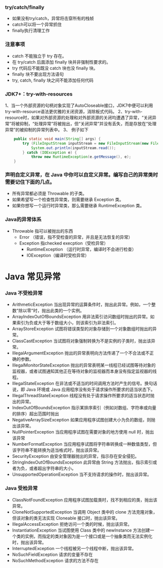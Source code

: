 

### try/catch/finally
- 如果没有try/catch，异常将击穿所有的栈帧
- catch可以将⼀个异常抓住
- finally执⾏清理⼯作
### 注意事项
- catch 不能独立于 try 存在。
- 在 try/catch 后面添加 finally 块并非强制性要求的。
- try 代码后不能既没 catch 块也没 finally 块。
- finally 块不要出现方法语句
- try, catch, finally 块之间不能添加任何代码
### JDK7+：try-with-resources
1、当一个外部资源的句柄对象实现了AutoCloseable接口，JDK7中便可以利用try-with-resource语法更优雅的关闭资源，消除板式代码。
2、try-with-resource时，如果对外部资源的处理和对外部资源的关闭均遭遇了异常，“关闭异常”将被抑制，“处理异常”将被抛出，但“关闭异常”并没有丢失，而是存放在“处理异常”的被抑制的异常列表中。
3、 例子如下
~~~java
    public static void main(String[] args) {
        try (FileInputStream inputStream = new FileInputStream(new File("test"))) {
            System.out.println(inputStream.read());
        } catch (IOException e) {
            throw new RuntimeException(e.getMessage(), e);
    }
~~~


### 声明自定义异常，在 Java 中你可以自定义异常。编写自己的异常类时需要记住下面的几点。
- 所有异常都必须是 Throwable 的子类。
- 如果希望写一个检查性异常类，则需要继承 Exception 类。
- 如果你想写一个运行时异常类，那么需要继承 RuntimeException 类。


### Java的异常体系
- Throwable 指可以被抛出的东⻄
  - Error （错误，指不受检查的异常，并且是无法恢复的异常）
  - Exception 指checked execption（受检异常）
    - RuntimeException （运⾏时异常，编译时不会进行检查）
    - IOException（编译时受检异常）

# Java 常见异常
### Java 不受检异常
- ArithmeticException	当出现异常的运算条件时，抛出此异常。例如，一个整数"除以零"时，抛出此类的一个实例。
- ArrayIndexOutOfBoundsException	用非法索引访问数组时抛出的异常。如果索引为负或大于等于数组大小，则该索引为非法索引。
- ArrayStoreException 	试图将错误类型的对象存储到一个对象数组时抛出的异常。
- ClassCastException	当试图将对象强制转换为不是实例的子类时，抛出该异常。
- IllegalArgumentException	抛出的异常表明向方法传递了一个不合法或不正确的参数。
- IllegalMonitorStateException 	抛出的异常表明某一线程已经试图等待对象的监视器，或者试图通知其他正在等待对象的监视器而本身没有指定监视器的线程。
- IllegalStateException	在非法或不适当的时间调用方法时产生的信号。换句话说，即 Java 环境或 Java 应用程序没有处于请求操作所要求的适当状态下。
- IllegalThreadStateException	线程没有处于请求操作所要求的适当状态时抛出的异常。
- IndexOutOfBoundsException	指示某排序索引（例如对数组、字符串或向量的排序）超出范围时抛出
- NegativeArraySizeException 	如果应用程序试图创建大小为负的数组，则抛出该异常。
- NullPointerException	当应用程序试图在需要对象的地方使用 null 时，抛出该异常
- NumberFormatException	当应用程序试图将字符串转换成一种数值类型，但该字符串不能转换为适当格式时，抛出该异常。
- SecurityException	由安全管理器抛出的异常，指示存在安全侵犯。
- StringIndexOutOfBoundsException	 此异常由 String 方法抛出，指示索引或者为负，或者超出字符串的大小。
- UnsupportedOperationException	当不支持请求的操作时，抛出该异常。

### Java 受检异常
- ClassNotFoundException	应用程序试图加载类时，找不到相应的类，抛出该异常。
- CloneNotSupportedException	当调用 Object 类中的 clone 方法克隆对象，但该对象的类无法实现 Cloneable 接口时，抛出该异常。
- IllegalAccessException	拒绝访问一个类的时候，抛出该异常。
- InstantiationException	当试图使用 Class 类中的 newInstance 方法创建一个类的实例，而指定的类对象因为是一个接口或是一个抽象类而无法实例化时，抛出该异常。
- InterruptedException	一个线程被另一个线程中断，抛出该异常。
- NoSuchFieldException	请求的变量不存在
- NoSuchMethodException	请求的方法不存在

